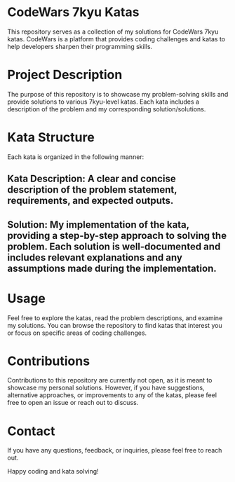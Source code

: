 # CodeWars 7kyu Katas
This repository serves as a collection of my solutions for CodeWars 7kyu katas. CodeWars is a platform that provides coding challenges and katas to help developers sharpen their programming skills.

# Project Description
The purpose of this repository is to showcase my problem-solving skills and provide solutions to various 7kyu-level katas. Each kata includes a description of the problem and my corresponding solution/solutions.

# Kata Structure
Each kata is organized in the following manner:

## Kata Description: A clear and concise description of the problem statement, requirements, and expected outputs.
## Solution: My implementation of the kata, providing a step-by-step approach to solving the problem. Each solution is well-documented and includes relevant explanations and any assumptions made during the implementation.

# Usage
Feel free to explore the katas, read the problem descriptions, and examine my solutions. You can browse the repository to find katas that interest you or focus on specific areas of coding challenges.

# Contributions
Contributions to this repository are currently not open, as it is meant to showcase my personal solutions. However, if you have suggestions, alternative approaches, or improvements to any of the katas, please feel free to open an issue or reach out to discuss.

# Contact
If you have any questions, feedback, or inquiries, please feel free to reach out.

Happy coding and kata solving!
